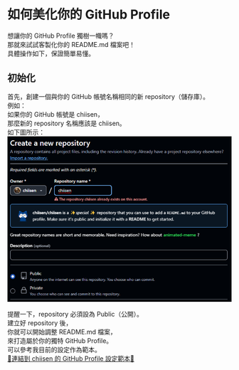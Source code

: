 # 如何美化你的 GitHub Profile

想讓你的 GitHub Profile 獨樹一幟嗎？  
那就來試試客製化你的 README.md 檔案吧！  
具體操作如下，保證簡單易懂。

## 初始化
首先，創建一個與你的 GitHub 帳號名稱相同的新 repository（儲存庫）。  
例如：  
如果你的 GitHub 帳號是 chiisen，  
那麼新的 repository 名稱應該是 chiisen。  
如下圖所示：  
![create_new_repository](../images/GithubProfile01.png)

提醒一下，repository 必須設為 Public（公開）。  
建立好 repository 後，  
你就可以開始調整 README.md 檔案，  
來打造屬於你的獨特 GitHub Profile。  
可以參考我目前的設定作為範本。  
[🚀連結到 chiisen 的 GitHub Profile 設定範本🚀](https://github.com/chiisen/chiisen/blob/main/README.md?plain=1)

